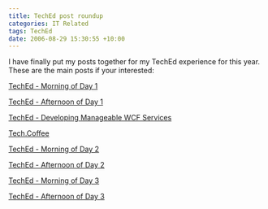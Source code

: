 ```yaml
---
title: TechEd post roundup
categories: IT Related
tags: TechEd
date: 2006-08-29 15:30:55 +10:00
---
```


I have finally put my posts together for my TechEd experience for this year. These are the main posts if your interested:

[TechEd - Morning of Day 1][0]

[TechEd - Afternoon of Day 1][1]

[TechEd - Developing Manageable WCF Services][2]

[Tech.Coffee][3]

[TechEd - Morning of Day 2][4]

[TechEd - Afternoon of Day 2][5]

[TechEd - Morning of Day 3][6]

[TechEd - Afternoon of Day 3][7]

[0]: /2006/08/23/teched-morning-of-day-1/
[1]: /2006/08/23/teched-afternoon-of-day-1/
[2]: /2006/08/24/teched-developing-manageable-wcf-services/
[3]: /2006/08/24/tech-coffee/
[4]: /2006/08/24/teched-morning-of-day-2/
[5]: /2006/08/24/teched-afternoon-of-day-2/
[6]: /2006/08/25/teched-morning-of-day-3/
[7]: /2006/08/25/teched-afternoon-of-day-3/
